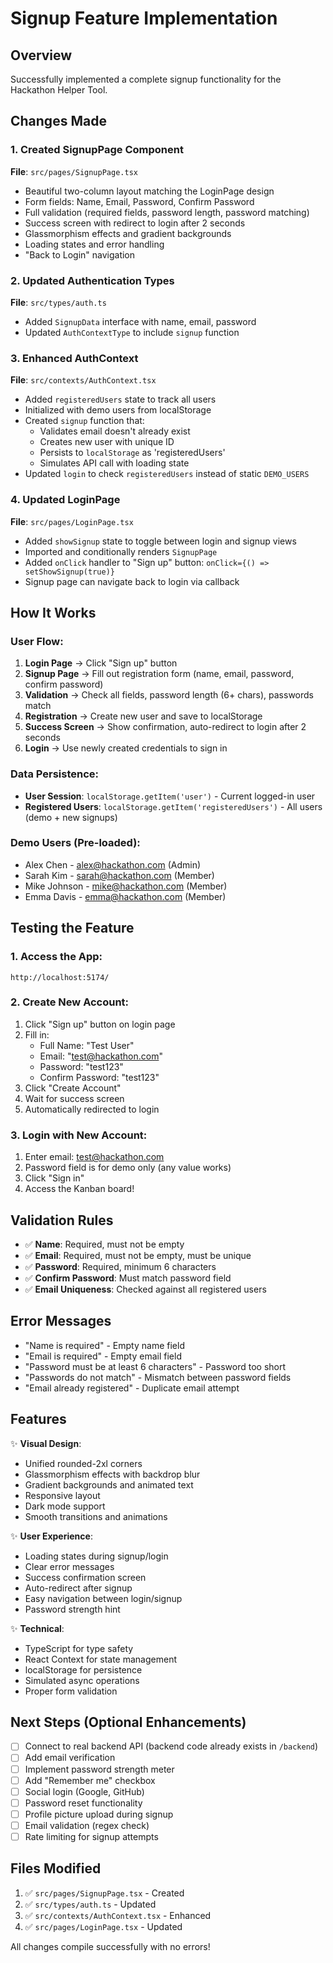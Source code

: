 # Signup Feature Implementation

## Overview
Successfully implemented a complete signup functionality for the Hackathon Helper Tool.

## Changes Made

### 1. Created SignupPage Component
**File**: `src/pages/SignupPage.tsx`
- Beautiful two-column layout matching the LoginPage design
- Form fields: Name, Email, Password, Confirm Password
- Full validation (required fields, password length, password matching)
- Success screen with redirect to login after 2 seconds
- Glassmorphism effects and gradient backgrounds
- Loading states and error handling
- "Back to Login" navigation

### 2. Updated Authentication Types
**File**: `src/types/auth.ts`
- Added `SignupData` interface with name, email, password
- Updated `AuthContextType` to include `signup` function

### 3. Enhanced AuthContext
**File**: `src/contexts/AuthContext.tsx`
- Added `registeredUsers` state to track all users
- Initialized with demo users from localStorage
- Created `signup` function that:
  - Validates email doesn't already exist
  - Creates new user with unique ID
  - Persists to `localStorage` as 'registeredUsers'
  - Simulates API call with loading state
- Updated `login` to check `registeredUsers` instead of static `DEMO_USERS`

### 4. Updated LoginPage
**File**: `src/pages/LoginPage.tsx`
- Added `showSignup` state to toggle between login and signup views
- Imported and conditionally renders `SignupPage`
- Added `onClick` handler to "Sign up" button: `onClick={() => setShowSignup(true)}`
- Signup page can navigate back to login via callback

## How It Works

### User Flow:
1. **Login Page** → Click "Sign up" button
2. **Signup Page** → Fill out registration form (name, email, password, confirm password)
3. **Validation** → Check all fields, password length (6+ chars), passwords match
4. **Registration** → Create new user and save to localStorage
5. **Success Screen** → Show confirmation, auto-redirect to login after 2 seconds
6. **Login** → Use newly created credentials to sign in

### Data Persistence:
- **User Session**: `localStorage.getItem('user')` - Current logged-in user
- **Registered Users**: `localStorage.getItem('registeredUsers')` - All users (demo + new signups)

### Demo Users (Pre-loaded):
- Alex Chen - alex@hackathon.com (Admin)
- Sarah Kim - sarah@hackathon.com (Member)
- Mike Johnson - mike@hackathon.com (Member)
- Emma Davis - emma@hackathon.com (Member)

## Testing the Feature

### 1. Access the App:
```
http://localhost:5174/
```

### 2. Create New Account:
1. Click "Sign up" button on login page
2. Fill in:
   - Full Name: "Test User"
   - Email: "test@hackathon.com"
   - Password: "test123"
   - Confirm Password: "test123"
3. Click "Create Account"
4. Wait for success screen
5. Automatically redirected to login

### 3. Login with New Account:
1. Enter email: test@hackathon.com
2. Password field is for demo only (any value works)
3. Click "Sign in"
4. Access the Kanban board!

## Validation Rules

- ✅ **Name**: Required, must not be empty
- ✅ **Email**: Required, must not be empty, must be unique
- ✅ **Password**: Required, minimum 6 characters
- ✅ **Confirm Password**: Must match password field
- ✅ **Email Uniqueness**: Checked against all registered users

## Error Messages

- "Name is required" - Empty name field
- "Email is required" - Empty email field
- "Password must be at least 6 characters" - Password too short
- "Passwords do not match" - Mismatch between password fields
- "Email already registered" - Duplicate email attempt

## Features

✨ **Visual Design**:
- Unified rounded-2xl corners
- Glassmorphism effects with backdrop blur
- Gradient backgrounds and animated text
- Responsive layout
- Dark mode support
- Smooth transitions and animations

✨ **User Experience**:
- Loading states during signup/login
- Clear error messages
- Success confirmation screen
- Auto-redirect after signup
- Easy navigation between login/signup
- Password strength hint

✨ **Technical**:
- TypeScript for type safety
- React Context for state management
- localStorage for persistence
- Simulated async operations
- Proper form validation

## Next Steps (Optional Enhancements)

- [ ] Connect to real backend API (backend code already exists in `/backend`)
- [ ] Add email verification
- [ ] Implement password strength meter
- [ ] Add "Remember me" checkbox
- [ ] Social login (Google, GitHub)
- [ ] Password reset functionality
- [ ] Profile picture upload during signup
- [ ] Email validation (regex check)
- [ ] Rate limiting for signup attempts

## Files Modified

1. ✅ `src/pages/SignupPage.tsx` - Created
2. ✅ `src/types/auth.ts` - Updated
3. ✅ `src/contexts/AuthContext.tsx` - Enhanced
4. ✅ `src/pages/LoginPage.tsx` - Updated

All changes compile successfully with no errors!

